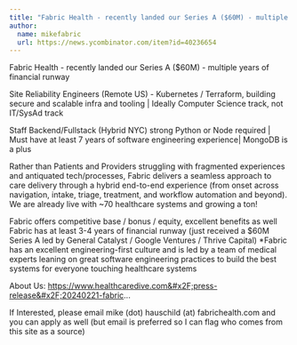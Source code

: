 ```yaml
---
title: "Fabric Health - recently landed our Series A ($60M) - multiple years of financial runway"
author:
  name: mikefabric
  url: https://news.ycombinator.com/item?id=40236654
---
```

Fabric Health - recently landed our Series A ($60M) - multiple years of financial runway

Site Reliability Engineers (Remote US) - Kubernetes &#x2F; Terraform, building secure and scalable infra and tooling | Ideally Computer Science track, not IT&#x2F;SysAd track

Staff Backend&#x2F;Fullstack (Hybrid NYC) strong Python or Node required | Must have at least 7 years of software engineering experience| MongoDB is a plus

Rather than Patients and Providers struggling with fragmented experiences and antiquated tech&#x2F;processes, Fabric delivers a seamless approach to care delivery through a hybrid end-to-end experience (from onset across navigation, intake, triage, treatment, and workflow automation and beyond). We are already live with ~70 healthcare systems and growing a ton!

Fabric offers competitive base &#x2F; bonus &#x2F; equity, excellent benefits as well Fabric has at least 3-4 years of financial runway (just received a $60M Series A led by General Catalyst &#x2F; Google Ventures &#x2F; Thrive Capital) *Fabric has an excellent engineering-first culture and is led by a team of medical experts leaning on great software engineering practices to build the best systems for everyone touching healthcare systems

About Us: <a href="https:&#x2F;&#x2F;www.healthcaredive.com&#x2F;press-release&#x2F;20240221-fabric" rel="nofollow">https:&#x2F;&#x2F;www.healthcaredive.com&#x2F;press-release&#x2F;20240221-fabric</a>...

If Interested, please email mike (dot) hauschild (at) fabrichealth.com and you can apply as well (but email is preferred so I can flag who comes from this site as a source)
